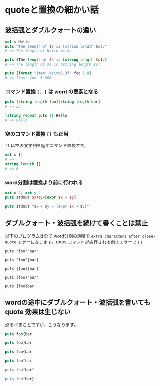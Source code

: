 # quoteと置換の細かい話

## 波括弧とダブルクォートの違い

```tcl
set s Hello
puts "The length of $s is [string length $s]."
# => The length of Hello is 5.

puts {The length of $s is [string length $s].}
# => The length of $s is [string length $s].
```

```tcl
puts [format "Item: %s\t%5.3f" foo 3.8]
# => Item: foo	3.800
```


### コマンド置換 `[..]` は word の要素となる


```tcl
puts [string length foo][string length bar]
# => 33
```

```tcl
[string repeat puts 1] Hello
# => Hello
```

### 空のコマンド置換 `[]` も正当

`[]` は空の文字列を返すコマンド置換です。

```tcl
set s []
# => 
string length []
# => 0
```

### word分割は置換より前に行われる

```tcl
set x 7; set y 9
puts stdout $x+$y=[expr $x + $y]

puts stdout "$x + $y = [expr $x + $y]"
```

## ダブルクォート・波括弧を続けて書くことは禁止

以下のプログラムは全て word分割の段階で `extra characters after close-quote` エラーになります。(puts コマンドが実行される前のエラーです)

```
puts "foo""bar"

puts "foo"{bar}

puts {foo}{bar}

puts {foo}"bar"

puts {foo}bar
```


## wordの途中にダブルクォート・波括弧を書いても quote 効果は生じない

恐るべきことですが、こうなります。

```tcl
puts foo{bar

puts foo}bar

puts foo{bar

puts foo"bar

puts foo"bar"

puts foo"bar}
```
